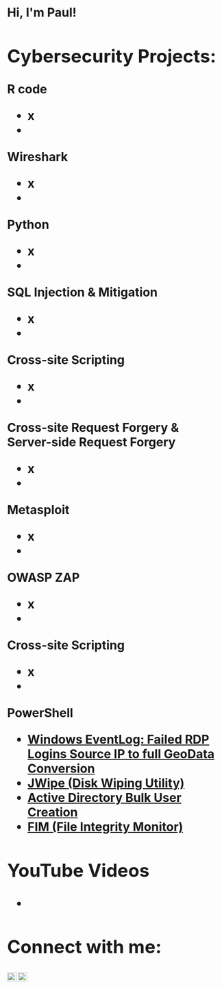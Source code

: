 <h1>Hi, I'm Paul! <br/><a <a </h1>

<h2> Cybersecurity Projects:</h2>

R code
  - x
  - 
    
Wireshark
  - x
  - 
    
<b>Python
  - x
  - 
    
SQL Injection & Mitigation
  - x
  - 
    
Cross-site Scripting
  - x
  - 
    
Cross-site Request Forgery & Server-side Request Forgery
  - x
  - 
    
Metasploit
  - x
  - 
    
OWASP ZAP
  - x
  - 
    
Cross-site Scripting
  - x
  - 
    
PowerShell
  - [Windows EventLog: Failed RDP Logins Source IP to full GeoData Conversion](https://github.com/)
  - [JWipe (Disk Wiping Utility)](https://github.com/)
  - [Active Directory Bulk User Creation]()
  - [FIM (File Integrity Monitor)]()


<h2> YouTube Videos</h2>

- 

<h2>  Connect with me:</h2>

[<img align="left" alt="JoshMadakor | YouTube" width="22px" src="" />][youtube]
[<img align="left" alt="JoshMadakor | LinkedIn" width="22px" src="" />][linkedin]

[youtube]: https://www.youtube.com/c/
[linkedin]: https://linkedin.com/in/





